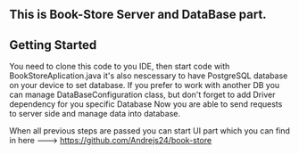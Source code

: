 This is Book-Store Server and DataBase part.
--
## Getting Started

You need to clone this code to you IDE, then start code with BookStoreAplication.java
it's also nescessary to have PostgreSQL database on your device to set database.
If you prefer to work with another DB you can manage DataBaseConfiguration class, but don't forget to add Driver dependency for you specific Database
Now you are able to send requests to server side and manage data into database.

When all previous steps are passed you can start UI part
which you can find in here ---> https://github.com/Andrejs24/book-store

